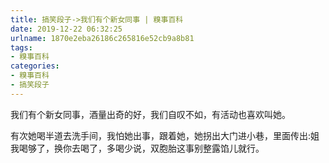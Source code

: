 ```yaml
---
title: 搞笑段子->我们有个新女同事 | 糗事百科
date: 2019-12-22 06:32:25
urlname: 1870e2eba26186c265816e52cb9a8b81
tags: 
- 糗事百科
categories:
- 糗事百科
- 搞笑段子
---
```

我们有个新女同事，酒量出奇的好，我们自叹不如，有活动也喜欢叫她。

有次她喝半道去洗手间，我怕她出事，跟着她，她拐出大门进小巷，里面传出:姐我喝够了，换你去喝了，多喝少说，双胞胎这事别整露馅儿就行。


